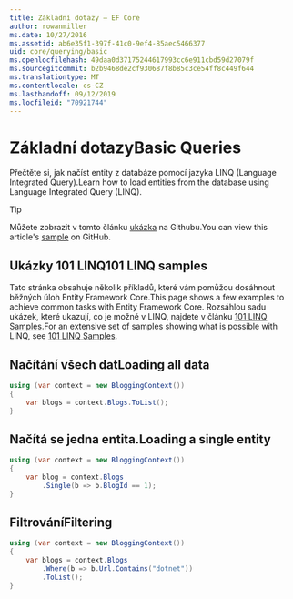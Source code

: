 ```yaml
---
title: Základní dotazy – EF Core
author: rowanmiller
ms.date: 10/27/2016
ms.assetid: ab6e35f1-397f-41c0-9ef4-85aec5466377
uid: core/querying/basic
ms.openlocfilehash: 49daa0d37175244617993cc6e911cbd59d27079f
ms.sourcegitcommit: b2b9468de2cf930687f8b85c3ce54ff8c449f644
ms.translationtype: MT
ms.contentlocale: cs-CZ
ms.lasthandoff: 09/12/2019
ms.locfileid: "70921744"
---
```

# <a name="basic-queries"></a><span data-ttu-id="34b37-102">Základní dotazy</span><span class="sxs-lookup"><span data-stu-id="34b37-102">Basic Queries</span></span>

<span data-ttu-id="34b37-103">Přečtěte si, jak načíst entity z databáze pomocí jazyka LINQ (Language Integrated Query).</span><span class="sxs-lookup"><span data-stu-id="34b37-103">Learn how to load entities from the database using Language Integrated Query (LINQ).</span></span>

> [!TIP]  
> <span data-ttu-id="34b37-104">Můžete zobrazit v tomto článku [ukázka](https://github.com/aspnet/EntityFramework.Docs/tree/master/samples/core/Querying) na Githubu.</span><span class="sxs-lookup"><span data-stu-id="34b37-104">You can view this article's [sample](https://github.com/aspnet/EntityFramework.Docs/tree/master/samples/core/Querying) on GitHub.</span></span>

## <a name="101-linq-samples"></a><span data-ttu-id="34b37-105">Ukázky 101 LINQ</span><span class="sxs-lookup"><span data-stu-id="34b37-105">101 LINQ samples</span></span>

<span data-ttu-id="34b37-106">Tato stránka obsahuje několik příkladů, které vám pomůžou dosáhnout běžných úloh Entity Framework Core.</span><span class="sxs-lookup"><span data-stu-id="34b37-106">This page shows a few examples to achieve common tasks with Entity Framework Core.</span></span> <span data-ttu-id="34b37-107">Rozsáhlou sadu ukázek, které ukazují, co je možné v LINQ, najdete v článku [101 LINQ Samples](https://code.msdn.microsoft.com/101-LINQ-Samples-3fb9811b).</span><span class="sxs-lookup"><span data-stu-id="34b37-107">For an extensive set of samples showing what is possible with LINQ, see [101 LINQ Samples](https://code.msdn.microsoft.com/101-LINQ-Samples-3fb9811b).</span></span>

## <a name="loading-all-data"></a><span data-ttu-id="34b37-108">Načítání všech dat</span><span class="sxs-lookup"><span data-stu-id="34b37-108">Loading all data</span></span>

<!-- [!code-csharp[Main](samples/core/Querying/Basics/Sample.cs)] -->
``` csharp
using (var context = new BloggingContext())
{
    var blogs = context.Blogs.ToList();
}
```

## <a name="loading-a-single-entity"></a><span data-ttu-id="34b37-109">Načítá se jedna entita.</span><span class="sxs-lookup"><span data-stu-id="34b37-109">Loading a single entity</span></span>

<!-- [!code-csharp[Main](samples/core/Querying/Basics/Sample.cs)] -->
``` csharp
using (var context = new BloggingContext())
{
    var blog = context.Blogs
        .Single(b => b.BlogId == 1);
}
```

## <a name="filtering"></a><span data-ttu-id="34b37-110">Filtrování</span><span class="sxs-lookup"><span data-stu-id="34b37-110">Filtering</span></span>

<!-- [!code-csharp[Main](samples/core/Querying/Basics/Sample.cs)] -->
``` csharp
using (var context = new BloggingContext())
{
    var blogs = context.Blogs
        .Where(b => b.Url.Contains("dotnet"))
        .ToList();
}
```
